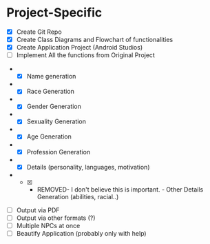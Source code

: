 # Project-Specific
- [x] Create Git Repo
- [x] Create Class Diagrams and Flowchart of functionalities
- [x] Create Application Project (Android Studios)
- [ ] Implement All the functions from Original Project
- - [x] Name generation
- - [x] Race Generation
- - [x] Gender Generation
- - [x] Sexuality Generation
- - [x] Age Generation
- - [x] Profession Generation
- - [x] Details (personality, languages, motivation)
- - [x] - REMOVED- I don't believe this is important. - Other Details Generation (abilities, racial..)
- [ ] Output via PDF
- [ ] Output via other formats (?)
- [ ] Multiple NPCs at once
- [ ] Beautify Application (probably only with help)
